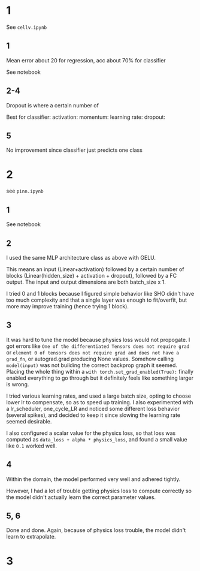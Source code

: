 # 1

See `cellv.ipynb`



## 1

Mean error about 20 for regression,
acc about 70% for classifier

See notebook

## 2-4

Dropout is where a certain number of 

Best for classifier:
activation:
momentum:
learning rate:
dropout:



## 5

No improvement since classifier just predicts one class

# 2

see `pinn.ipynb`

## 1

See notebook

## 2

I used the same MLP architecture class as above with GELU.

This means an input (Linear+activation) followed by a certain number of blocks (Linear(hidden_size) + activation + dropout), followed by a FC output. The input and output dimensions are both batch_size x 1.

I tried 0 and 1 blocks because I figured simple behavior like SHO didn't have too much complexity and that a single layer was enough to fit/overfit, but more may improve training (hence trying 1 block).



## 3

It was hard to tune the model because physics loss would not propogate.
I got errors like `One of the differentiated Tensors does not require grad` or `element 0 of tensors does not require grad and does not have a grad_fn`, or autograd.grad producing None values. Somehow calling `model(input)` was not building the correct backprop graph it seemed. Placing the whole thing within a `with torch.set_grad_enabled(True):` finally enabled everything to go through but it definitely feels like something larger is wrong.

I tried various learning rates, and used a large batch size, opting to choose lower lr to compensate, so as to speed up training. I also experimented with a lr_scheduler, one_cycle_LR and noticed some different loss behavior (several spikes), and decided to keep it since slowing the learning rate seemed desirable.

I also configured a scalar value for the physics loss, so that loss was computed as `data_loss + alpha * physics_loss`, and found a small value like `0.1` worked well.



## 4

Within the domain, the model performed very well and adhered tightly.

However, I had a lot of trouble getting physics loss to compute correctly so the model didn't actually learn the correct parameter values.

## 5, 6

Done and done.
Again, because of physics loss trouble, the model didn't learn to extrapolate.



# 3

## 